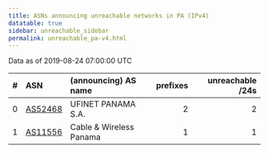 ```yaml
---
title: ASNs announcing unreachable networks in PA (IPv4)
datatable: true
sidebar: unreachable_sidebar
permalink: unreachable_pa-v4.html
---
```


Data as of 2019-08-24 07:00:00 UTC


<div class="datatable-begin"></div>

|   # | ASN                                    | (announcing) AS name        |   prefixes |   unreachable /24s |
|----:|:---------------------------------------|:----------------------------|-----------:|-------------------:|
|   0 | [AS52468](unreachable_AS52468-v4.html) | UFINET PANAMA S.A.          |          2 |                  2 |
|   1 | [AS11556](unreachable_AS11556-v4.html) | Cable &amp; Wireless Panama |          1 |                  1 |

<div class="datatable-end"></div>